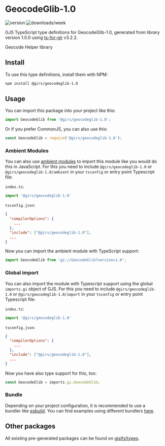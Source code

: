
# GeocodeGlib-1.0

![version](https://img.shields.io/npm/v/@girs/geocodeglib-1.0)
![downloads/week](https://img.shields.io/npm/dw/@girs/geocodeglib-1.0)


GJS TypeScript type definitions for GeocodeGlib-1.0, generated from library version 1.0.0 using [ts-for-gir](https://github.com/gjsify/ts-for-gir) v3.2.2.

Geocode Helper library

## Install

To use this type definitions, install them with NPM:
```bash
npm install @girs/geocodeglib-1.0
```

## Usage

You can import this package into your project like this:
```ts
import GeocodeGlib from '@girs/geocodeglib-1.0';
```

Or if you prefer CommonJS, you can also use this:
```ts
const GeocodeGlib = require('@girs/geocodeglib-1.0');
```

### Ambient Modules

You can also use [ambient modules](https://github.com/gjsify/ts-for-gir/tree/main/packages/cli#ambient-modules) to import this module like you would do this in JavaScript.
For this you need to include `@girs/geocodeglib-1.0` or `@girs/geocodeglib-1.0/ambient` in your `tsconfig` or entry point Typescript file:

`index.ts`:
```ts
import '@girs/geocodeglib-1.0'
```

`tsconfig.json`:
```json
{
  "compilerOptions": {
    ...
  },
  "include": ["@girs/geocodeglib-1.0"],
  ...
}
```

Now you can import the ambient module with TypeScript support: 

```ts
import GeocodeGlib from 'gi://GeocodeGlib?version=1.0';
```

### Global import

You can also import the module with Typescript support using the global `imports.gi` object of GJS.
For this you need to include `@girs/geocodeglib-1.0` or `@girs/geocodeglib-1.0/import` in your `tsconfig` or entry point Typescript file:

`index.ts`:
```ts
import '@girs/geocodeglib-1.0'
```

`tsconfig.json`:
```json
{
  "compilerOptions": {
    ...
  },
  "include": ["@girs/geocodeglib-1.0"],
  ...
}
```

Now you have also type support for this, too:

```ts
const GeocodeGlib = imports.gi.GeocodeGlib;
```

### Bundle

Depending on your project configuration, it is recommended to use a bundler like [esbuild](https://esbuild.github.io/). You can find examples using different bundlers [here](https://github.com/gjsify/ts-for-gir/tree/main/examples).

## Other packages

All existing pre-generated packages can be found on [gjsify/types](https://github.com/gjsify/types).

